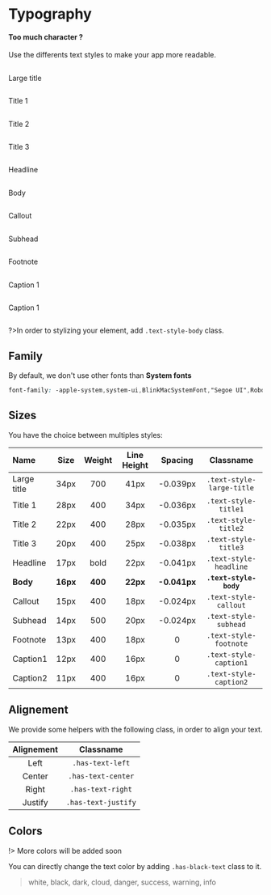 # Typography
#### Too much character ?

Use the differents text styles to make your app more readable.

<div class="demo-block" style="height: 500px;display: flex;flex-direction: column;justify-content: space-around;">
  <div class="text-style-large-title">Large title</div>
  <div class="text-style-title1">Title 1</div>
  <div class="text-style-title2">Title 2</div>
  <div class="text-style-title3">Title 3</div>
  <div class="text-style-headline">Headline</div>
  <div class="text-style-body">Body</div>
  <div class="text-style-callout">Callout</div>
  <div class="text-style-subhead">Subhead</div>
  <div class="text-style-footnote">Footnote</div>
  <div class="text-style-caption1">Caption 1</div>
  <div class="text-style-caption2">Caption 1</div>
</div>

?>In order to stylizing your element, add `.text-style-body` class.

## Family
By default, we don't use other fonts than **System fonts**
```css
font-family: -apple-system,system-ui,BlinkMacSystemFont,"Segoe UI",Roboto,"Helvetica Neue",Arial,sans-serif
```


## Sizes
You have the choice between multiples styles:

| Name | Size |  Weight |  Line Height | Spacing  | Classname |
|:----|:----:|:---------:|:-----------:|:-----------:|:---------:|
|Large title| 34px|  700|  41px| -0.039px | `.text-style-large-title`|
|Title 1| 28px| 400|  34px| -0.036px | `.text-style-title1`|
|Title 2| 22px| 400| 28px| -0.035px | `.text-style-title2`|
|Title 3| 20px| 400| 25px| -0.038px | `.text-style-title3`|
|Headline| 17px| bold| 22px| -0.041px | `.text-style-headline`|
|**Body**| **16px**| **400**| **22px**| **-0.041px** | **`.text-style-body`**|
|Callout| 15px| 400| 18px|  -0.024px | `.text-style-callout`|
|Subhead| 14px| 500|  20px|  -0.024px | `.text-style-subhead`|
|Footnote| 13px| 400| 18px| 0 | `.text-style-footnote`|
|Caption1| 12px| 400| 16px| 0 | `.text-style-caption1`|
|Caption2| 11px| 400| 16px| 0 | `.text-style-caption2`|


## Alignement
We provide some helpers with the following class, in order to align your text.

|Alignement|Classname|
|:--------:|:-------:|
|Left|`.has-text-left`|
|Center|`.has-text-center`|
|Right|`.has-text-right`|
|Justify|`.has-text-justify`|


## Colors
!> More colors will be added soon

You can directly change the text color by adding `.has-black-text` class to it.

>white, black, dark, cloud, danger, success, warning, info